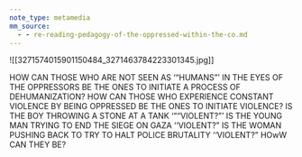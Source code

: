 ```yaml
---
note_type: metamedia
mm_source:
  - - re-reading-pedagogy-of-the-oppressed-within-the-co.md
---
```


![[3271574015901150484_3271463784223301345.jpg]]

HOW CAN THOSE WHO ARE NOT SEEN AS
‘“HUMANS”’ IN THE EYES OF THE
OPPRESSORS BE THE ONES TO INITIATE A
PROCESS OF DEHUMANIZATION? HOW CAN
THOSE WHO EXPERIENCE CONSTANT
VIOLENCE BY BEING OPPRESSED BE THE
ONES TO INITIATE VIOLENCE? IS THE BOY
THROWING A STONE AT A TANK
‘““VIOLENT?”’ IS THE YOUNG MAN TRYING
TO END THE SIEGE ON GAZA ‘‘VIOLENT?”
IS THE WOMAN PUSHING BACK TO TRY TO
HALT POLICE BRUTALITY ‘‘VIOLENT?”
HOwW CAN THEY BE?

